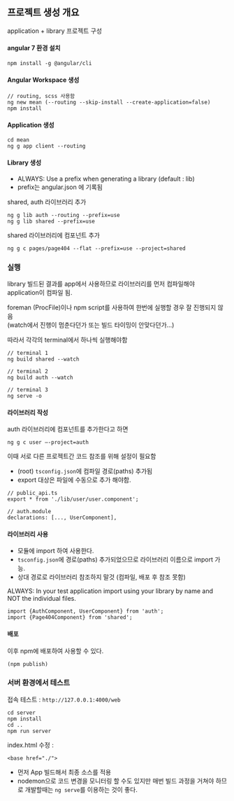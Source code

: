## 프로젝트 생성 개요
application + library 프로젝트 구성

#### angular 7 환경 설치
```
npm install -g @angular/cli
```
 
#### Angular Workspace 생성

```
// routing, scss 사용함
ng new mean (--routing --skip-install --create-application=false)
npm install
```

#### Application 생성

```
cd mean
ng g app client --routing
```

#### Library 생성

- ALWAYS: Use a prefix when generating a library (default : lib)  
- prefix는 angular.json 에 기록됨

shared, auth 라이브러리 추가
```
ng g lib auth --routing --prefix=use
ng g lib shared --prefix=use
```

shared 라이브러리에 컴포넌트 추가
```
ng g c pages/page404 --flat --prefix=use --project=shared
```

### 실행

library 빌드된 결과를 app에서 사용하므로 라이브러리를 먼저 컴파일해야 application이 컴파일 됨.  

foreman (ProcFile)이나 npm script를 사용하여 한번에 실행할 경우 잘 진행되지 않음  
(watch에서 진행이 멈춘다던가 또는 빌드 타이밍이 안맞다던가...)  

따라서 각각의 terminal에서 하나씩 실행해야함  
```
// terminal 1
ng build shared --watch

// terminal 2
ng build auth --watch

// terminal 3
ng serve -o
```

#### 라이브러리 작성
auth 라이브러리에 컴포넌트를 추가한다고 하면
```
ng g c user —-project=auth
```
이때 서로 다른 프로젝트간 코드 참조를 위해 설정이 필요함
- (root) `tsconfig.json`에 컴파일 경로(paths) 추가됨
- export 대상은 파일에 수동으로 추가 해야함.
```
// public_api.ts
export * from './lib/user/user.component';

// auth.module
declarations: [..., UserComponent],
```

#### 라이브러리 사용
- 모듈에 import 하여 사용한다.
- `tsconfig.json`에 경로(paths) 추가되었으므로 라이브러리 이름으로 import 가능.
- 상대 경로로 라이브러리 참조하지 말것 (컴파일, 배포 후 참조 못함)

ALWAYS: In your test application import using your library by name and NOT the individual files.
```
import {AuthComponent, UserComponent} from 'auth';
import {Page404Component} from 'shared';
```

#### 배포
이후 npm에 배포하여 사용할 수 있다.
```
(npm publish)
```

### 서버 환경에서 테스트
접속 테스트 : `http://127.0.0.1:4000/web`
```
cd server
npm install
cd ..
npm run server
```
index.html 수정 : 
```
<base href="./">
```
- 먼저 App 빌드해서 최종 소스를 적용
- nodemon으로 코드 변경을 모니터링 할 수도 있지만 매번 빌드 과정을 거쳐야 하므로 개발할때는 `ng serve`를 이용하는 것이 좋다.